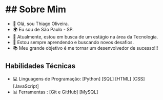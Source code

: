 # ## Sobre Mim

- 👋 Olá, sou Thiago Oliveira.
- 🌍 Eu sou de São Paulo - SP.
- 💼 Atualmente, estou em busca de um estágio na área da Tecnologia.
- 🌱 Estou sempre aprendendo e buscando novos desafios.
- 📚 Meu grande objetivo é me tornar um desenvolvedor de sucesso!!!

## Habilidades Técnicas

- 💻 Linguagens de Programação: [Python] [SQL] [HTML] [CSS] [JavaScript] 
- 📊 Ferramentas : [Git e GitHub] [MySQL]

<!---
thiago-oliveira225/thiago-oliveira225 is a ✨ special ✨ repository because its `README.md` (this file) appears on your GitHub profile.
You can click the Preview link to take a look at your changes.
--->
